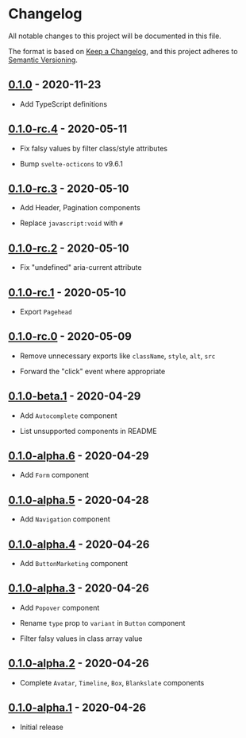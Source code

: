 # Changelog

All notable changes to this project will be documented in this file.

The format is based on [Keep a Changelog](https://keepachangelog.com/en/1.0.0/),
and this project adheres to [Semantic Versioning](https://semver.org/spec/v2.0.0.html).

## [0.1.0](https://github.com/metonym/svelte-primer/releases/tag/v0.1.0) - 2020-11-23

- Add TypeScript definitions

## [0.1.0-rc.4](https://github.com/metonym/svelte-primer/releases/tag/v0.1.0-rc.4) - 2020-05-11

- Fix falsy values by filter class/style attributes

- Bump `svelte-octicons` to v9.6.1

## [0.1.0-rc.3](https://github.com/metonym/svelte-primer/releases/tag/v0.1.0-rc.3) - 2020-05-10

- Add Header, Pagination components

- Replace `javascript:void` with `#`

## [0.1.0-rc.2](https://github.com/metonym/svelte-primer/releases/tag/v0.1.0-rc.2) - 2020-05-10

- Fix "undefined" aria-current attribute

## [0.1.0-rc.1](https://github.com/metonym/svelte-primer/releases/tag/v0.1.0-rc.1) - 2020-05-10

- Export `Pagehead`

## [0.1.0-rc.0](https://github.com/metonym/svelte-primer/releases/tag/v0.1.0-rc.0) - 2020-05-09

- Remove unnecessary exports like `className`, `style`, `alt`, `src`

- Forward the "click" event where appropriate

## [0.1.0-beta.1](https://github.com/metonym/svelte-primer/releases/tag/v0.1.0-beta.1) - 2020-04-29

- Add `Autocomplete` component

- List unsupported components in README

## [0.1.0-alpha.6](https://github.com/metonym/svelte-primer/releases/tag/v0.1.0-alpha.6) - 2020-04-29

- Add `Form` component

## [0.1.0-alpha.5](https://github.com/metonym/svelte-primer/releases/tag/v0.1.0-alpha.5) - 2020-04-28

- Add `Navigation` component

## [0.1.0-alpha.4](https://github.com/metonym/svelte-primer/releases/tag/v0.1.0-alpha.4) - 2020-04-26

- Add `ButtonMarketing` component

## [0.1.0-alpha.3](https://github.com/metonym/svelte-primer/releases/tag/v0.1.0-alpha.3) - 2020-04-26

- Add `Popover` component

- Rename `type` prop to `variant` in `Button` component

- Filter falsy values in class array value

## [0.1.0-alpha.2](https://github.com/metonym/svelte-primer/releases/tag/v0.1.0-alpha.2) - 2020-04-26

- Complete `Avatar`, `Timeline`, `Box`, `Blankslate` components

## [0.1.0-alpha.1](https://github.com/metonym/svelte-primer/releases/tag/v0.1.0-alpha.1) - 2020-04-26

- Initial release
